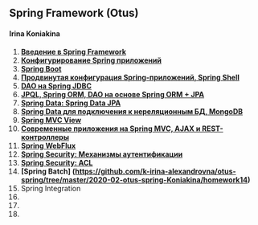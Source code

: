 ## Spring Framework (Otus)

#### Irina Koniakina

1. **[Введение в Spring Framework](https://github.com/k-irina-alexandrovna/OTUS/tree/master/2020-02-otus-spring-Koniakina/homework1)** 
2. **[Конфигурирование Spring приложений](https://github.com/k-irina-alexandrovna/OTUS/tree/master/2020-02-otus-spring-Koniakina/homework2)**
3. **[Spring Boot](https://github.com/k-irina-alexandrovna/OTUS/tree/master/2020-02-otus-spring-Koniakina/homework3)**
4. **[Продвинутая конфигурация Spring-приложений, Spring Shell](https://github.com/k-irina-alexandrovna/OTUS/tree/master/2020-02-otus-spring-Koniakina/homework4)**
5. **[DAO на Spring JDBC](https://github.com/k-irina-alexandrovna/OTUS/tree/master/2020-02-otus-spring-Koniakina/homework5)**
6. **[JPQL, Spring ORM, DAO на основе Spring ORM + JPA](https://github.com/k-irina-alexandrovna/OTUS/tree/master/2020-02-otus-spring-Koniakina/homework6)**
7. **[Spring Data: Spring Data JPA](https://github.com/k-irina-alexandrovna/OTUS/tree/master/2020-02-otus-spring-Koniakina/homework7)**
8. **[Spring Data для подключения к нереляционным БД, MongoDB](https://github.com/k-irina-alexandrovna/OTUS/tree/master/2020-02-otus-spring-Koniakina/homework8)**
9. **[Spring MVC View](https://github.com/k-irina-alexandrovna/OTUS/tree/master/2020-02-otus-spring-Koniakina/homework9)**
10. **[Современные приложения на Spring MVC, AJAX и REST-контроллеры](https://github.com/k-irina-alexandrovna/OTUS/tree/master/2020-02-otus-spring-Koniakina/homework10)**
11. **[Spring WebFlux](https://github.com/k-irina-alexandrovna/OTUS/tree/master/2020-02-otus-spring-Koniakina/homework11)**
12. **[Spring Security: Механизмы аутентификации](https://github.com/k-irina-alexandrovna/OTUS/tree/master/2020-02-otus-spring-Koniakina/homework12)**
13. **[Spring Security: ACL](https://github.com/k-irina-alexandrovna/OTUS/tree/master/2020-02-otus-spring-Koniakina/homework13)**
14. **[Spring Batch] (https://github.com/k-irina-alexandrovna/otus-spring/tree/master/2020-02-otus-spring-Koniakina/homework14)**
15. Spring Integration
16. 
17.
18.

